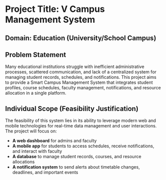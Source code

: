 # Project Title: V Campus Management System

## Domain: Education (University/School Campus)

## Problem Statement
Many educational institutions struggle with inefficient administrative processes, scattered communication, and lack of a centralized system for managing student records, schedules, and notifications. This project aims to provide a Smart Campus Management System that integrates student profiles, course schedules, faculty management, notifications, and resource allocation in a single platform.

## Individual Scope (Feasibility Justification)
The feasibility of this system lies in its ability to leverage modern web and mobile technologies for real-time data management and user interactions. The project will focus on:

- **A web dashboard** for admins and faculty
- **A mobile app** for students to access schedules, receive notifications, and interact with faculty
- **A database** to manage student records, courses, and resource allocations
- **A notification system** to send alerts about timetable changes, deadlines, and important events
